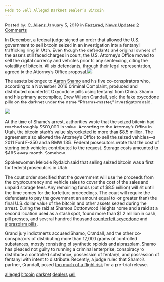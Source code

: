 ```yaml
---
Feds to Sell Alleged Darknet Dealer’s Bitcoin
---
```

<article class="post-listing post-24282 post type-post status-publish format-standard hentry 
 tag-alleged tag-bitcoin tag-darknet tag-dealers tag-sell">
<div class="post-inner">
<span>Posted by: <a href="https://www.deepdotweb.com/author/caliens/" title="">C. Aliens </a></span>
<span>January 5, 2018</span>
<span>in <a href="https://www.deepdotweb.com/category/deepdot-news/" rel="category tag">Featured</a>, <a href="https://www.deepdotweb.com/category/news-updates/" rel="category tag">News Updates</a></span>
<span><a href="https://www.deepdotweb.com/2018/01/05/feds-sell-alleged-darknet-dealers-bitcoin/#comments">2 Comments</a></span>


<p>In December, a federal judge signed an order that allowed the U.S. government to sell bitcoin seized in an investigation into a fentanyl trafficking ring in Utah. Even though the defendants and original owners of the assets still faced charges in court, the U.S. Attorney’s Office moved to sell the digital currency and vehicles prior to any sentencing, citing the volatility of bitcoin. All six defendants, through their legal representation, agreed to the Attorney’s Office proposal.<img class="wp-image-24285 aligncenter" src="/imgs/2018/01/word-image-7.jpeg" srcset="/imgs/2018/01/word-image-7.jpeg 660w, /imgs/2018/01/word-image-7-300x150.jpeg 300w" sizes="(max-width: 660px) 100vw, 660px" /></p>
<p>The assets belonged to <a href="https://www.deepdotweb.com/2017/06/18/six-indicted-darknet-fentanyl-distribution-ring/">Aaron Shamo</a> and his five co-conspirators who, according to a November 2016 Criminal Complaint, produced and distributed counterfeit Oxycodone pills using fentanyl from China. Shamo and his primary accomplice, Drew Wilson Crandall, sold the fake oxycodone pills on the darknet under the name “Pharma-master,” investigators said.</p>
<p><img class="wp-image-24286" src="/imgs/2018/01/word-image-10.png" srcset="/imgs/2018/01/word-image-10.png 1044w, /imgs/2018/01/word-image-10-300x139.png 300w, /imgs/2018/01/word-image-10-1024x476.png 1024w, /imgs/2018/01/word-image-10-272x125.png 272w" sizes="(max-width: 1044px) 100vw, 1044px" /></p>
<p>At the time of Shamo’s arrest, authorities wrote that the seized bitcoin had reached roughly $500,000 in value. According to the Attorney’s Office in Utah, the bitcoin stash’s value skyrocketed to more than $8.5 million. The agreement also allowed the Attorney’s Office to sell the seized vehicles—a 2011 Ford F-350 and a BMW 135i. Federal prosecutors wrote that the cost of storing both vehicles contributed to the request. Storage costs amounted to $485 every month. Somehow.</p>
<p>Spokeswoman Melodie Rydalch said that selling seized bitcoin was a first for federal prosecutors in Utah.</p>
<p>The court order specified that the government will use the proceeds from the cryptocurrency and vehicle sales to cover the cost of the sales and unpaid storage fees. Any remaining funds (out of $8.5 million) will sit until the time comes for the forfeiture proceedings. The court will require the defendants to pay the government an amount equal to (or greater than) the final U.S. dollar value of the bitcoin and other assets seized during the arrest. During the raid at Shamo’s Cottonwood Heights home and a raid at a second location used as a stash spot, found more than $1.2 million in cash, pill presses, and several hundred thousand <a href="https://www.deepdotweb.com/tag/oxycodone/">counterfeit oxycodone</a> and <a href="https://www.deepdotweb.com/tag/xanax/">alprazolam pills</a>.</p>
<p>Grand jury indictments accused Shamo, Crandall, and the other co-conspirators of distributing more than 12,000 grams of controlled substances, mostly consisting of synthetic opioids and alprazolam. Shamo has pleaded not guilty to running a criminal enterprise, conspiracy to distribute a controlled substance, possession of fentanyl, and possession of fentanyl with intent to distribute. Recently, a judge ruled that Shamo’s partner, Crandall, posed <a href="https://www.deepdotweb.com/2017/12/11/darknet-opioid-ring-suspect-stay-jail-trial/">too much of a flight risk</a> for a pre-trial release.</p>
</div>
<a href="https://www.deepdotweb.com/tag/alleged/" rel="tag">alleged</a> <a href="https://www.deepdotweb.com/tag/bitcoin/" rel="tag">bitcoin</a> <a href="https://www.deepdotweb.com/tag/darknet/" rel="tag">darknet</a> <a href="https://www.deepdotweb.com/tag/dealers/" rel="tag">dealers</a>  <a href="https://www.deepdotweb.com/tag/sell/" rel="tag">sell</a></span> <span style="display:none" class="updated">2018-01-05<a href="https://www.deepdotweb.com/author/caliens/" title="Posts by C. Aliens" rel="author">C. Aliens</a></strong></div>

